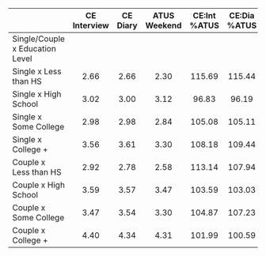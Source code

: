 
|                      | CE<br>Interview |  CE<br>Diary | ATUS<br>Weekend | CE:Int<br>%ATUS | CE:Dia<br>%ATUS |
| -------------------- | :----------: | :----------: | :----------: | :----------: | :----------: |
| Single/Couple x Education Level |              |              |              |              |              |
| Single x Less than HS |         2.66 |         2.66 |         2.30 |       115.69 |       115.44 |
| Single x High School |         3.02 |         3.00 |         3.12 |        96.83 |        96.19 |
| Single x Some College |         2.98 |         2.98 |         2.84 |       105.08 |       105.11 |
| Single x College +   |         3.56 |         3.61 |         3.30 |       108.18 |       109.44 |
| Couple x Less than HS |         2.92 |         2.78 |         2.58 |       113.14 |       107.94 |
| Couple x High School |         3.59 |         3.57 |         3.47 |       103.59 |       103.03 |
| Couple x Some College |         3.47 |         3.54 |         3.30 |       104.87 |       107.23 |
| Couple x College +   |         4.40 |         4.34 |         4.31 |       101.99 |       100.59 |

